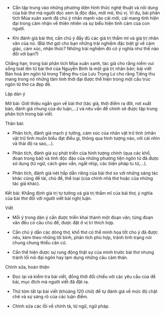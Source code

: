 - Cần tập trung vào những phương diện hình thức nghệ thuật và nội dung của bài thơ mà người đọc xem là độc đáo, mới mẻ, thú vị. Ví dụ, bài phân tích Mùa xuân xanh đã chú ý nhấn mạnh vào cái mới, cái mang tính hiện đại trong cảm nhận về thiên nhiên và sự biểu hiện tình cảm của con người.

- Khi đánh giá bài thơ, cần chú ý đầy đủ các giá trị thẩm mĩ và giá trị nhân văn của nó. (Bài thơ gợi cho bạn những trải nghiệm đặc biệt gì về cảm giác, cảm xúc, nhận thức? Những trải nghiệm đó có ý nghĩa như thế nào đối với bạn?)

Chẳng hạn, trong bài phân tích Mùa xuân xanh, tác giả cho rằng niềm vui sống toát lên từ bài thơ của Nguyễn Bính là một giá trị nhân bản; bài viết Bản hoà âm ngôn từ trong Tiếng thu của Lưu Trọng Lư cho rằng Tiếng thu mang trong nó những tâm tình thời đại được thể hiện trong một cấu trúc ngôn từ thơ ca đẹp đẽ.

Lập dàn ý

Mở bài: Giới thiệu ngắn gọn về bài thơ (tác giả, thời điểm ra đời, nơi xuất bản, đánh giá chung của dư luận,...) và nêu vấn đề chính sẽ được tập trung phân tích trong bài viết.

Thân bài:

- Phân tích, đánh giá mạch ý tưởng, cảm xúc của nhân vật trữ tình (nhân vật trữ tình muốn biểu đạt điều gì, thông qua hình tượng nào, với cái nhìn và thái độ ra sao,...).

- Phân tích, đánh giá sự phát triển của hình tượng chính (qua các khổ, đoạn trong bài) và tính độc đáo của những phương tiện ngôn từ đã được sử dụng (từ ngữ, cách gieo vần, ngắt nhịp, các biện pháp tu từ,...).

- Phân tích, đánh giá nét hấp dẫn riêng của bài thơ so với những sáng tác khác cùng đề tài, chủ đề, thể loại (của chính nhà thơ hoặc của những tác giả khác).

Kết bài: Khẳng định giá trị tư tưởng và giá trị thẩm mĩ của bài thơ, ý nghĩa của bài thơ đối với người viết bài nghị luận.

Viết

- Mỗi ý trong dàn ý cần được triển khai thành một đoạn văn; từng đoạn văn đều có câu chủ đề, được đặt ở vị trí thích hợp.

- Cần chú ý dẫn các dòng thơ, khổ thơ có thể minh họa tốt cho ý đã được nêu, kèm theo những lời bình, phân tích phù hợp, tránh tình trạng nói chung chung thiếu cân cứ.

- Cần thể hiện được sự rung động thật sự của mình trước bài thơ nhưng tránh lối nói đại ngôn hay lạm dụng những câu cảm thán.

Chỉnh sửa, hoàn thiện

- Đọc lại và kiểm tra bài viết, đồng thời đối chiếu với các yêu cầu của đề bài, mục đích mà người viết đã đặt ra.

- Thử tóm tắt lại bài viết (khoảng 120 chữ) để tự đánh giá về mức độ chặt chẽ và sự sáng rõ của các luận điểm.

- Chỉnh sửa các lỗi về chính tả, từ ngữ, ngữ pháp.